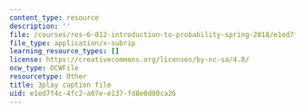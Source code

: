 ```yaml
---
content_type: resource
description: ''
file: /courses/res-6-012-introduction-to-probability-spring-2018/e1ed7f4c4fc2a07ee137fd8e0d00ca26_-0pzpXHq_io.srt
file_type: application/x-subrip
learning_resource_types: []
license: https://creativecommons.org/licenses/by-nc-sa/4.0/
ocw_type: OCWFile
resourcetype: Other
title: 3play caption file
uid: e1ed7f4c-4fc2-a07e-e137-fd8e0d00ca26
---
```

